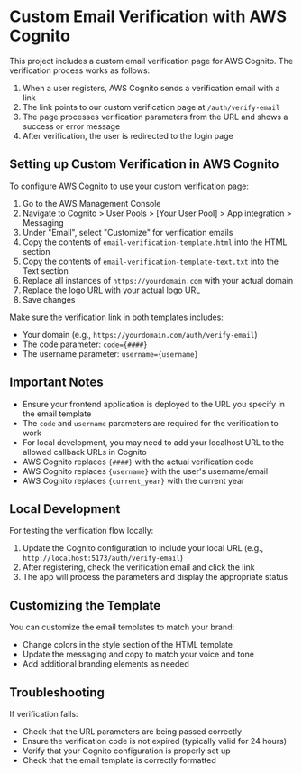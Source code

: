 # Custom Email Verification with AWS Cognito

This project includes a custom email verification page for AWS Cognito. The verification process works as follows:

1. When a user registers, AWS Cognito sends a verification email with a link
2. The link points to our custom verification page at `/auth/verify-email`
3. The page processes verification parameters from the URL and shows a success or error message
4. After verification, the user is redirected to the login page

## Setting up Custom Verification in AWS Cognito

To configure AWS Cognito to use your custom verification page:

1. Go to the AWS Management Console
2. Navigate to Cognito > User Pools > [Your User Pool] > App integration > Messaging
3. Under "Email", select "Customize" for verification emails
4. Copy the contents of `email-verification-template.html` into the HTML section
5. Copy the contents of `email-verification-template-text.txt` into the Text section
6. Replace all instances of `https://yourdomain.com` with your actual domain
7. Replace the logo URL with your actual logo URL
8. Save changes

Make sure the verification link in both templates includes:

- Your domain (e.g., `https://yourdomain.com/auth/verify-email`)
- The code parameter: `code={####}`
- The username parameter: `username={username}`

## Important Notes

- Ensure your frontend application is deployed to the URL you specify in the email template
- The `code` and `username` parameters are required for the verification to work
- For local development, you may need to add your localhost URL to the allowed callback URLs in Cognito
- AWS Cognito replaces `{####}` with the actual verification code
- AWS Cognito replaces `{username}` with the user's username/email
- AWS Cognito replaces `{current_year}` with the current year

## Local Development

For testing the verification flow locally:

1. Update the Cognito configuration to include your local URL (e.g., `http://localhost:5173/auth/verify-email`)
2. After registering, check the verification email and click the link
3. The app will process the parameters and display the appropriate status

## Customizing the Template

You can customize the email templates to match your brand:

- Change colors in the style section of the HTML template
- Update the messaging and copy to match your voice and tone
- Add additional branding elements as needed

## Troubleshooting

If verification fails:

- Check that the URL parameters are being passed correctly
- Ensure the verification code is not expired (typically valid for 24 hours)
- Verify that your Cognito configuration is properly set up
- Check that the email template is correctly formatted
